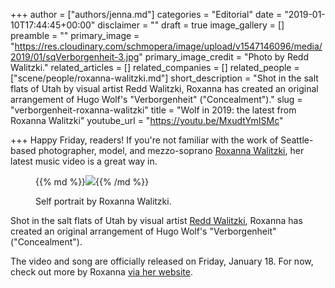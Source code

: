 +++
author = ["authors/jenna.md"]
categories = "Editorial"
date = "2019-01-10T17:44:45+00:00"
disclaimer = ""
draft = true
image_gallery = []
preamble = ""
primary_image = "https://res.cloudinary.com/schmopera/image/upload/v1547146096/media/2019/01/sqVerborgenheit-3.jpg"
primary_image_credit = "Photo by Redd Walitzki."
related_articles = []
related_companies = []
related_people = ["scene/people/roxanna-walitzki.md"]
short_description = "Shot in the salt flats of Utah by visual artist Redd Walitzki, Roxanna has created an original arrangement of Hugo Wolf's \"Verborgenheit\" (\"Concealment\")."
slug = "verborgenheit-roxanna-walitzki"
title = "Wolf in 2019: the latest from Roxanna Walitzki"
youtube_url = "https://youtu.be/MxudtYmISMc"

+++
Happy Friday, readers! If you're not familiar with the work of Seattle-based photographer, model, and mezzo-soprano [Roxanna Walitzki](http://www.roxannawalitzki.com/about/), her latest music video is a great way in.

<figure data-type="image">

{{% md %}}![](https://res.cloudinary.com/schmopera/image/upload/v1547142196/media/2019/01/Verborgenheit-4.jpg){{% /md %}}

<figcaption>Self portrait by Roxanna Walitzki.</figcaption>

</figure>

Shot in the salt flats of Utah by visual artist [Redd Walitzki](https://www.reddwalitzki.com/), Roxanna has created an original arrangement of Hugo Wolf's "Verborgenheit" ("Concealment").

The video and song are officially released on Friday, January 18. For now, check out more by Roxanna [via her website](http://www.roxannawalitzki.com/classical-singer-experimental-producer).